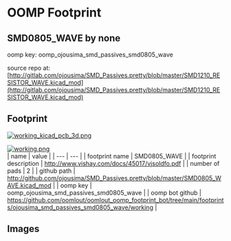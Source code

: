 # OOMP Footprint  
## SMD0805_WAVE  by none  
  
oomp key: oomp_ojousima_smd_passives_smd0805_wave  
  
source repo at: [http://gitlab.com/ojousima/SMD_Passives.pretty/blob/master/SMD1210_RESISTOR_WAVE.kicad_mod](http://gitlab.com/ojousima/SMD_Passives.pretty/blob/master/SMD1210_RESISTOR_WAVE.kicad_mod)  
## Footprint  
  
[![working_kicad_pcb_3d.png](working_kicad_pcb_3d_600.png)](working_kicad_pcb_3d.png)  
  
[![working.png](working_600.png)](working.png)  
| name | value | 
| --- | --- | 
| footprint name | SMD0805_WAVE | 
| footprint description | http://www.vishay.com/docs/45017/vjsoldfo.pdf | 
| number of pads | 2 | 
| github path | http://github.com/ojousima/SMD_Passives.pretty/blob/master/SMD0805_WAVE.kicad_mod | 
| oomp key | oomp_ojousima_smd_passives_smd0805_wave | 
| oomp bot github | https://github.com/oomlout/oomlout_oomp_footprint_bot/tree/main/footprints/ojousima_smd_passives_smd0805_wave/working | 
## Images  
